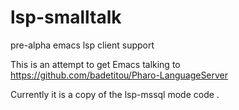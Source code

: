 # lsp-smalltalk
pre-alpha emacs lsp client support

This is an attempt to get Emacs talking to https://github.com/badetitou/Pharo-LanguageServer

Currently it is a copy of the lsp-mssql mode code .





